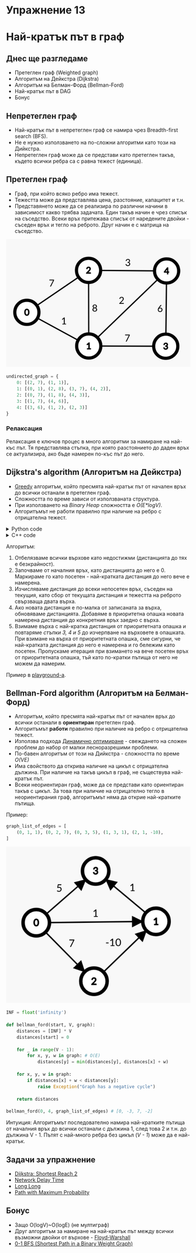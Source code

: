 # Упражнение 13

# Най-кратък път в граф

## Днес ще разгледаме

- Претеглен граф (Weighted graph)
- Алгоритъм на Дейкстра (Dijkstra)
- Алгоритъм на Белман-Форд (Bellman-Ford)
- Най-кратък път в DAG
- Бонус

## Непретеглен граф

- Най-кратък път в непретеглен граф се намира чрез Breadth-first search (BFS).
- Не е нужно използването на по-сложни алгоритми като този на Дийкстра.
- Непретеглен граф може да се представи като претеглен такъв, където всички ребра са с равна тежест (единица).

## Претеглен граф

- Граф, при който всяко ребро има тежест.
- Тежестта може да представлява цена, разстояние, капацитет и т.н.
- Представянето може да се реализира по различни начини в зависимост какво трябва задачата. Един такъв начин е чрез списък на съседство. Всеки връх притежава списък от наредените двойки - съседен връх и тегло на реброто. Друг начин е с матрица на съседство.

![Dijkstra undirected graph example](media/dijkstra_undirected_graph.png)

```python
undirected_graph = {
    0: [(2, 7), (1, 1)],
    1: [(0, 1), (2, 8), (3, 7), (4, 2)],
    2: [(0, 7), (1, 8), (4, 3)],
    3: [(1, 7), (4, 6)],
    4: [(3, 6), (1, 2), (2, 3)]    
}
```

### Релаксация
Релаксация е ключов процес в много алгоритми за намиране на най-къс път. Тя представлява стъпка, при която разстоянието до даден връх се актуализира, ако бъде намерен по-къс път до него.

## Dijkstra's algorithm (Алгоритъм на Дейкстра)

- [Greedy](https://en.wikipedia.org/wiki/Greedy_algorithm) алгоритъм, който пресмята най-кратък път от начален връх до всички останали в претеглен граф.
- Сложността по време зависи от използваната структура.
- При използването на *Binary Heap* сложността е *O(E\*logV)*.
- Алгоритъмът не работи правилно при наличие на ребро с отрицателна тежест.


<details>
  <summary>Python code</summary>

```python
from heapq import heappop, heappush

INF = float('infinity')

def dijkstra(start, V, graph):
    distances = [INF] * V
    distances[start] = 0

    visited = set()
    
    pq = [(0, start)]
    
    while pq:
        total_weight, current = heappop(pq)
        
        if current in visited:
            continue
        visited.add(current)
        
        for neighb, added_weight in graph[current]:
            if neighb in visited:
                continue
                
            new_weight = total_weight + added_weight
            
            if distances[neighb] == INF or new_weight < distances[neighb]:
                distances[neighb] = new_weight
                heappush(pq, (new_weight, neighb))
    
    return distances

dijkstra(0, 5, undirected_graph) # [0, 1, 6, 8, 3]
```


</details>


<details>
  <summary>C++ code</summary>

```c++
struct Edge {
    int to, weight;
};

struct Node {
	int index, distance;

	bool operator<(const Node& other) const {
		return distance > other.distance;
	}
};

std::vector<int> dijkstra(int start, int V, std::unordered_map<int, std::vector<Edge>>& graph) {
    std::vector<int> distances(V, INT_MAX);
    distances[start] = 0;

    std::unordered_set<int> visited;
    std::priority_queue<Node> nextToProcess;
    nextToProcess.push({ start, 0 });

    while (!nextToProcess.empty()) {
        auto currentNode = nextToProcess.top();
        nextToProcess.pop();

        if (visited.count(currentNode.index)) continue;
        visited.insert(currentNode.index);

        for (const auto& edge : graph[currentNode.index]) {
            if (visited.count(edge.to)) continue;

            int newWeight = currentNode.distance + edge.weight;
            if (newWeight < distances[edge.to]) {
                distances[edge.to] = newWeight;
                nextToProcess.push({ edge.to, newWeight });
            }
        }
    }

    return distances;
}
```
  
</details>

Алгоритъм:
1. Отбелязваме всички върхове като недостижми (дистанцията до тях е безкрайност).
2. Започваме от началния връх, като дистанцията до него е 0. Маркираме го като посетен - най-кратката дистанция до него вече е намерена.
3. Изчисляваме дистанция до всеки непосетен връх, съседен на текущия, като сбор от текущата дистанция и тежестта на реброто свързваща двата върха.
4. Ако новата дистанция е по-малка от записаната за върха, обновяваме дистанцията. Добавяме в приоритетна опашка новата намерена дистанция до конкретния връх заедно с върха.
5. Взимаме върха с най-кратка дистанция от приоритетната опашка и повтаряме *стъпки 3, 4 и 5* до изчерпване на върховете в опашката. При взимане на върха от приоритетната опашка,
сме сигурни, че най-кратката дистанция до него е намерена и го бележим като посетен. Пропускаме итерация при взимането на вече посетен връх от приоритетната опашка, тъй като по-кратки пътища от него не можем да намерим.

Пример в [playground-а](playground_13.ipynb).

## Bellman-Ford algorithm (Алгоритъм на Белман-Форд)

- Алгоритъм, който пресмята най-кратък път от начален връх до всички останали в **ориентиран** претеглен граф.
- Алгоритъмът **работи** правилно при наличие на ребро с отрицателна тежест.
- Използва подхода [Динамично оптимиране](https://en.wikipedia.org/wiki/Dynamic_programming) - свеждането на сложен проблем до набор от малки лесноразрешими проблеми.
- По-бавен алгоритъм от този на Дийкстра - сложността по време *O(VE)*
- Има свойството да открива наличие на цикъл с отрицателна дължина. При наличие на такъв цикъл в граф, не съществува най-кратък път.
- Всеки неориентиран граф, може да се представи като ориентиран такъв с цикъл. За това при наличие на отрицателно тегло в неориентирания граф, алгоритъмът няма да открие най-кратките пътища.

Пример:
```python
graph_list_of_edges = [
    (0, 1, 1), (0, 2, 7), (0, 3, 5), (1, 3, 1), (2, 1, -10),
]
```

![Dijkstra negative edge graph example](media/dijkstra_negative_edge_graph.png)

```python
INF = float('infinity')

def bellman_ford(start, V, graph):
    distances = [INF] * V
    distances[start] = 0
    
    for _ in range(V - 1):
        for x, y, w in graph: # O(E)
            distances[y] = min(distances[y], distances[x] + w)

    for x, y, w in graph: 
        if distances[x] + w < distances[y]:
            raise Exception("Graph has a negative cycle")

    return distances

bellman_ford(0, 4, graph_list_of_edges) # [0, -3, 7, -2]
```

Интуиция: Алгоритъмът последователно намира най-кратките пътища от началния връх до всички останали с дължина 1, след това 2 и т.н. до дължина V - 1. Пътят с най-много ребра без цикъл (*V - 1*) може да е най-кратък.

## Задачи за упражнение

- [Dijkstra: Shortest Reach 2](https://www.hackerrank.com/challenges/dijkstrashortreach/problem)
- [Network Delay Time](https://leetcode.com/problems/network-delay-time)
- [Long Long](https://www.hackerrank.com/contests/sda-hw-11/challenges/long-long)
- [Path with Maximum Probability](https://leetcode.com/problems/path-with-maximum-probability)

## Бонус
- Защо O(logV)~O(logE) (не мултиграф)
- Друг алгоритъм за намиране на най-кратък път между всички възможни двойки от върхове - [Floyd-Warshall](https://en.wikipedia.org/wiki/Floyd%E2%80%93Warshall_algorithm)
- [0-1 BFS (Shortest Path in a Binary Weight Graph)](https://www.geeksforgeeks.org/0-1-bfs-shortest-path-binary-graph/)

